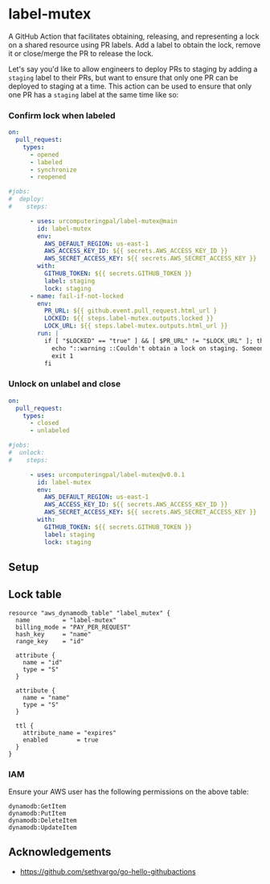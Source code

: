 # label-mutex

A GitHub Action that facilitates obtaining, releasing, and representing a lock on a shared resource using PR labels. Add a label to obtain the lock, remove it or close/merge the PR to release the lock.

Let's say you'd like to allow engineers to deploy PRs to staging by adding a `staging` label to their PRs, but want to ensure that only one PR can be deployed to staging at a time. This action can be used to ensure that only one PR has a `staging` label at the same time like so:

### Confirm lock when labeled

```yaml
on:
  pull_request:
    types:
      - opened
      - labeled
      - synchronize
      - reopened

#jobs:
#  deploy:
#    steps:

      - uses: urcomputeringpal/label-mutex@main
        id: label-mutex
        env:
          AWS_DEFAULT_REGION: us-east-1
          AWS_ACCESS_KEY_ID: ${{ secrets.AWS_ACCESS_KEY_ID }}
          AWS_SECRET_ACCESS_KEY: ${{ secrets.AWS_SECRET_ACCESS_KEY }}
        with:
          GITHUB_TOKEN: ${{ secrets.GITHUB_TOKEN }}
          label: staging
          lock: staging
      - name: fail-if-not-locked
        env:
          PR_URL: ${{ github.event.pull_request.html_url }
          LOCKED: ${{ steps.label-mutex.outputs.locked }}
          LOCK_URL: ${{ steps.label-mutex.outputs.html_url }}
        run: |
          if [ "$LOCKED" == "true" ] && [ $PR_URL" != "$LOCK_URL" ]; then
            echo "::warning ::Couldn't obtain a lock on staging. Someone may already be using it: $LOCK_URL"
            exit 1
          fi
```

### Unlock on unlabel and close

```yaml
on:
  pull_request:
    types:
      - closed
      - unlabeled

#jobs:
#  unlock:
#    steps:

      - uses: urcomputeringpal/label-mutex@v0.0.1
        id: label-mutex
        env:
          AWS_DEFAULT_REGION: us-east-1
          AWS_ACCESS_KEY_ID: ${{ secrets.AWS_ACCESS_KEY_ID }}
          AWS_SECRET_ACCESS_KEY: ${{ secrets.AWS_SECRET_ACCESS_KEY }}
        with:
          GITHUB_TOKEN: ${{ secrets.GITHUB_TOKEN }}
          label: staging
          lock: staging
```

## Setup

## Lock table

```hcl
resource "aws_dynamodb_table" "label_mutex" {
  name         = "label-mutex"
  billing_mode = "PAY_PER_REQUEST"
  hash_key     = "name"
  range_key    = "id"

  attribute {
    name = "id"
    type = "S"
  }

  attribute {
    name = "name"
    type = "S"
  }

  ttl {
    attribute_name = "expires"
    enabled        = true
  }
}
```

### IAM

Ensure your AWS user has the following permissions on the above table:

```
dynamodb:GetItem
dynamodb:PutItem
dynamodb:DeleteItem
dynamodb:UpdateItem
```

## Acknowledgements

* https://github.com/sethvargo/go-hello-githubactions